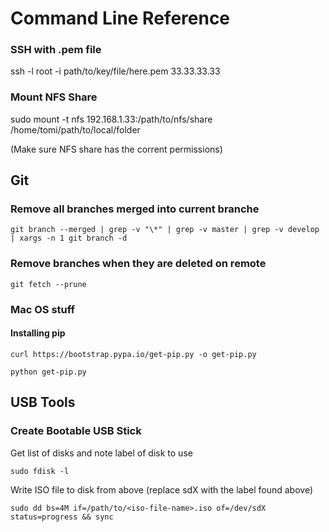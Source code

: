 # Command Line Reference


### SSH with .pem file

ssh -l root -i path/to/key/file/here.pem 33.33.33.33

### Mount NFS Share

sudo mount -t nfs 192.168.1.33:/path/to/nfs/share /home/tomi/path/to/local/folder

(Make sure NFS share has the corrent permissions)

## Git

### Remove all branches merged into current branche

    git branch --merged | grep -v "\*" | grep -v master | grep -v develop | xargs -n 1 git branch -d
    
### Remove branches when they are deleted on remote

    git fetch --prune

### Mac OS stuff

#### Installing pip

    curl https://bootstrap.pypa.io/get-pip.py -o get-pip.py
    
    python get-pip.py
    
    
## USB Tools

### Create Bootable USB Stick

Get list of disks and note label of disk to use
    
    sudo fdisk -l
    
Write ISO file to disk from above (replace sdX with the label found above)

    sudo dd bs=4M if=/path/to/<iso-file-name>.iso of=/dev/sdX status=progress && sync 
